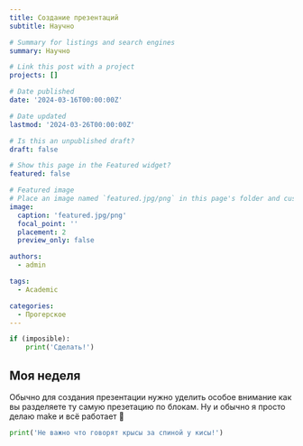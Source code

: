 ```yaml
---
title: Создание презентаций
subtitle: Научно

# Summary for listings and search engines
summary: Научно

# Link this post with a project
projects: []

# Date published
date: '2024-03-16T00:00:00Z'

# Date updated
lastmod: '2024-03-26T00:00:00Z'

# Is this an unpublished draft?
draft: false

# Show this page in the Featured widget?
featured: false

# Featured image
# Place an image named `featured.jpg/png` in this page's folder and customize its options here.
image:
  caption: 'featured.jpg/png'
  focal_point: ''
  placement: 2
  preview_only: false

authors:
  - admin

tags:
  - Academic

categories:
  - Прогерское
---
```


```python
if (imposible):
	print('Сделать!')
```

## Моя неделя

Обычно для создания презентации нужно уделить особое внимание как вы разделяете ту самую презетацию по блокам. Ну и обычно я просто делаю make и всё работает 💬

```python
print('Не важно что говорят крысы за спиной у кисы!')
```
